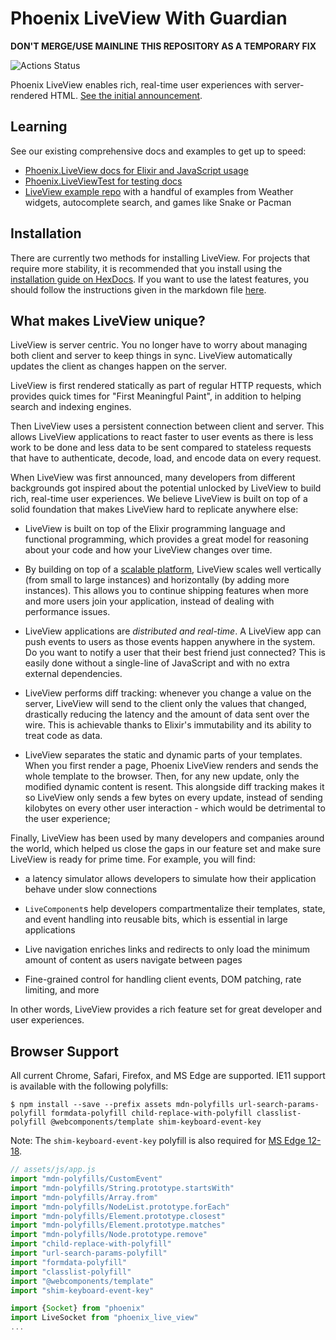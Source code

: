 # Phoenix LiveView With Guardian
**DON'T MERGE/USE MAINLINE**
**THIS REPOSITORY AS A TEMPORARY FIX**

![Actions Status](https://github.com/phoenixframework/phoenix_live_view/workflows/CI/badge.svg)

Phoenix LiveView enables rich, real-time user experiences
with server-rendered HTML. [See the initial announcement](https://dockyard.com/blog/2018/12/12/phoenix-liveview-interactive-real-time-apps-no-need-to-write-javascript).

## Learning

See our existing comprehensive docs and examples to get up to speed:

  * [Phoenix.LiveView docs for Elixir and JavaScript usage](https://hexdocs.pm/phoenix_live_view)
  * [Phoenix.LiveViewTest for testing docs](https://hexdocs.pm/phoenix_live_view/Phoenix.LiveViewTest.html)
  * [LiveView example repo](https://github.com/chrismccord/phoenix_live_view_example) with a handful of examples from Weather widgets, autocomplete search, and games like Snake or Pacman

## Installation

There are currently two methods for installing LiveView. For projects that
require more stability, it is recommended that you install using the
[installation guide on HexDocs](https://hexdocs.pm/phoenix_live_view/installation.html).
If you want to use the latest features, you should follow the instructions
given in the markdown file [here](guides/introduction/installation.md).

## What makes LiveView unique?

LiveView is server centric. You no longer have to worry about managing
both client and server to keep things in sync. LiveView automatically
updates the client as changes happen on the server.

LiveView is first rendered statically as part of regular HTTP requests,
which provides quick times for "First Meaningful Paint", in addition to
helping search and indexing engines.

Then LiveView uses a persistent connection between client and server.
This allows LiveView applications to react faster to user events as
there is less work to be done and less data to be sent compared to
stateless requests that have to authenticate, decode, load, and encode
data on every request.

When LiveView was first announced, many developers from different
backgrounds got inspired about the potential unlocked by LiveView to
build rich, real-time user experiences. We believe LiveView is built
on top of a solid foundation that makes LiveView hard to replicate
anywhere else:

  * LiveView is built on top of the Elixir programming language and
    functional programming, which provides a great model for reasoning
    about your code and how your LiveView changes over time.

  * By building on top of a [scalable platform](https://dockyard.com/blog/2016/08/09/phoenix-channels-vs-rails-action-cable),
    LiveView scales well vertically (from small to large instances)
    and horizontally (by adding more instances). This allows you to
    continue shipping features when more and more users join your
    application, instead of dealing with performance issues.

  * LiveView applications are *distributed and real-time*. A LiveView
    app can push events to users as those events happen anywhere in
    the system. Do you want to notify a user that their best friend
    just connected? This is easily done without a single-line of
    JavaScript and with no extra external dependencies.

  * LiveView performs diff tracking: whenever you change a value on
    the server, LiveView will send to the client only the values that
    changed, drastically reducing the latency and the amount of data
    sent over the wire. This is achievable thanks to Elixir's
    immutability and its ability to treat code as data.

  * LiveView separates the static and dynamic parts of your templates.
    When you first render a page, Phoenix LiveView renders and sends
    the whole template to the browser. Then, for any new update, only
    the modified dynamic content is resent. This alongside diff tracking
    makes it so LiveView only sends a few bytes on every update, instead
    of sending kilobytes on every other user interaction - which would
    be detrimental to the user experience;

Finally, LiveView has been used by many developers and companies around
the world, which helped us close the gaps in our feature set and make
sure LiveView is ready for prime time. For example, you will find:

  * a latency simulator allows developers to simulate how their
    application behave under slow connections

  * `LiveComponent`s help developers compartmentalize their templates,
    state, and event handling into reusable bits, which is essential
    in large applications

  * Live navigation enriches links and redirects to only load the
    minimum amount of content as users navigate between pages

  * Fine-grained control for handling client events, DOM patching,
    rate limiting, and more

In other words, LiveView provides a rich feature set for great
developer and user experiences.

## Browser Support

All current Chrome, Safari, Firefox, and MS Edge are supported.
IE11 support is available with the following polyfills:

```console
$ npm install --save --prefix assets mdn-polyfills url-search-params-polyfill formdata-polyfill child-replace-with-polyfill classlist-polyfill @webcomponents/template shim-keyboard-event-key
```

Note: The `shim-keyboard-event-key` polyfill is also required for [MS Edge 12-18](https://caniuse.com/#feat=keyboardevent-key).

```javascript
// assets/js/app.js
import "mdn-polyfills/CustomEvent"
import "mdn-polyfills/String.prototype.startsWith"
import "mdn-polyfills/Array.from"
import "mdn-polyfills/NodeList.prototype.forEach"
import "mdn-polyfills/Element.prototype.closest"
import "mdn-polyfills/Element.prototype.matches"
import "mdn-polyfills/Node.prototype.remove"
import "child-replace-with-polyfill"
import "url-search-params-polyfill"
import "formdata-polyfill"
import "classlist-polyfill"
import "@webcomponents/template"
import "shim-keyboard-event-key"

import {Socket} from "phoenix"
import LiveSocket from "phoenix_live_view"
...
```
